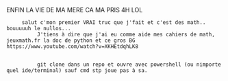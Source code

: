 ENFIN LA VIE DE MA MERE CA MA PRIS 4H LOL       

         salut c'mon premier VRAI truc que j'fait et c'est des math.. bouuuuuh le nullos...
              J'tiens à dire que j'ai eu comme aide mes cahiers de math, jeuxmath.fr la doc de python et ce gros BG https://www.youtube.com/watch?v=XKHEtdqhLK8


              git clone dans un repo et ouvre avec powershell (ou nimporte quel ide/terminal) sauf cmd stp joue pas à sa.

              

              

          




                                    
